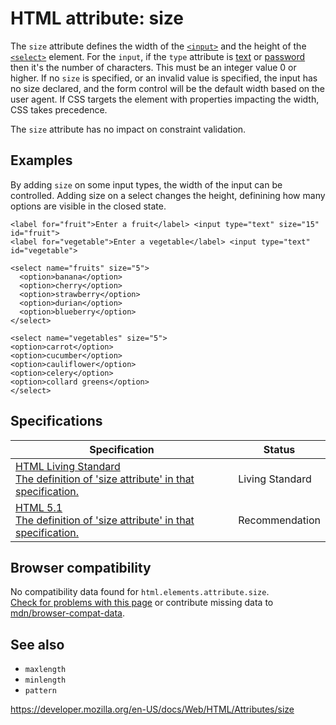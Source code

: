 HTML attribute: size
====================

The `size` attribute defines the width of the [`<input>`](../element/input) and the height of the [`<select>`](../element/select) element. For the `input`, if the `type` attribute is [text](../element/input/text) or [password](../element/input/password) then it's the number of characters. This must be an integer value 0 or higher. If no `size` is specified, or an invalid value is specified, the input has no size declared, and the form control will be the default width based on the user agent. If CSS targets the element with properties impacting the width, CSS takes precedence.

The `size` attribute has no impact on constraint validation.

Examples
--------

By adding `size` on some input types, the width of the input can be controlled. Adding size on a select changes the height, definining how many options are visible in the closed state.

    <label for="fruit">Enter a fruit</label> <input type="text" size="15" id="fruit">
    <label for="vegetable">Enter a vegetable</label> <input type="text" id="vegetable">

    <select name="fruits" size="5">
      <option>banana</option>
      <option>cherry</option>
      <option>strawberry</option>
      <option>durian</option>
      <option>blueberry</option>
    </select>

    <select name="vegetables" size="5">
    <option>carrot</option>
    <option>cucumber</option>
    <option>cauliflower</option>
    <option>celery</option>
    <option>collard greens</option>
    </select>

Specifications
--------------

<table><thead><tr class="header"><th>Specification</th><th>Status</th></tr></thead><tbody><tr class="odd"><td><a href="https://html.spec.whatwg.org/multipage/input.html#attr-input-size">HTML Living Standard<br />
<span class="small">The definition of 'size attribute' in that specification.</span></a></td><td><span class="spec-living">Living Standard</span></td></tr><tr class="even"><td><a href="https://www.w3.org/TR/html51/input.html#attr-size-accept">HTML 5.1<br />
<span class="small">The definition of 'size attribute' in that specification.</span></a></td><td><span class="spec-rec">Recommendation</span></td></tr></tbody></table>

Browser compatibility
---------------------

No compatibility data found for `html.elements.attribute.size`.  
[Check for problems with this page](#on-github) or contribute missing data to [mdn/browser-compat-data](https://github.com/mdn/browser-compat-data).

See also
--------

-   `maxlength`
-   `minlength`
-   `pattern`

<a href="https://developer.mozilla.org/en-US/docs/Web/HTML/Attributes/size" class="_attribution-link">https://developer.mozilla.org/en-US/docs/Web/HTML/Attributes/size</a>
